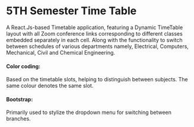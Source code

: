 # 5TH Semester Time Table

A React.Js-based Timetable application, featuring a Dynamic TimeTable layout with all Zoom conference links corresponding to different classes embedded separately in each cell. Along with the functionality to switch between schedules of various departments namely, Electrical, Computers, Mechanical, Civil and Chemical Engineering. 

#### Color coding:
  Based on the timetable slots, helping to distinguish between subjects. The same colour denotes the same slot.
#### Bootstrap:
  Primarily used to stylize the dropdown menu for switching between branches.
